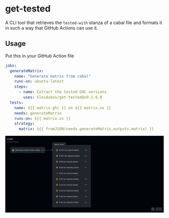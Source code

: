 # get-tested

A CLI tool that retrieves the `tested-with` stanza of a cabal file and formats it in such a way that GitHub Actions can use it.

## Usage

Put this in your GitHub Action file

```yaml
jobs:
  generateMatrix:
    name: "Generate matrix from cabal"
    runs-on: ubuntu-latest
    steps:
      - name: Extract the tested GHC versions
        uses: kleidukos/get-tested@v0.1.6.0
  tests:
    name: ${{ matrix.ghc }} on ${{ matrix.os }}
    needs: generateMatrix
    runs-on: ${{ matrix.os }}
    strategy:
      matrix: ${{ fromJSON(needs.generateMatrix.outputs.matrix) }}
```

![](./showcase.png)
